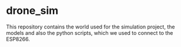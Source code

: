 # drone_sim

This repository contains the world used for the simulation project, the models and also the python scripts, which we used to connect to the ESP8266.
